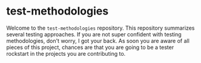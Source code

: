 # test-methodologies

Welcome to the `test-methodologies` repository. This repository summarizes several testing approaches. If you are not super confident with testing methodologies, don't worry, I got your back.
As soon you are aware of all pieces of this project, chances are that you are going to be a tester rockstart in the projects you are contributing to.


